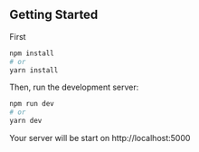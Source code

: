 

## Getting Started
First

```bash
npm install
# or 
yarn install
```

Then, run the development server:

```bash
npm run dev
# or
yarn dev
```
Your server will be start on 
http://localhost:5000
